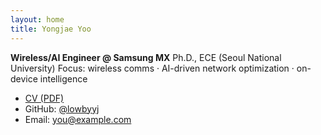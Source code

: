 ```yaml
---
layout: home
title: Yongjae Yoo
---
```


**Wireless/AI Engineer @ Samsung MX**
Ph.D., ECE (Seoul National University)
Focus: wireless comms · AI-driven network optimization · on-device intelligence

- [CV (PDF)](/assets/cv.pdf)
- GitHub: [@lowbyyj](https://github.com/lowbyyj)
- Email: [you@example.com](mailto:yooyongjae@gmail.com)

